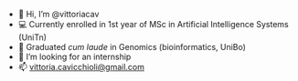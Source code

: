 - 👋 Hi, I’m @vittoriacav 
- 💻 Currently enrolled in 1st year of MSc in Artificial Intelligence Systems (UniTn)
- 🧬 Graduated *cum laude* in Genomics (bioinformatics, UniBo)
- 👀 I’m looking for an internship 
- 📫 vittoria.cavicchioli@gmail.com
